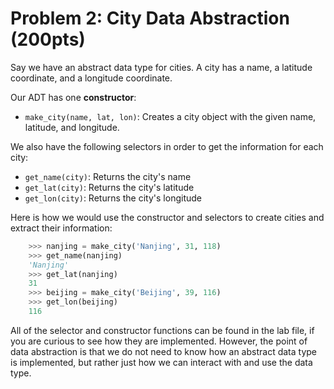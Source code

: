 # Problem 2: City Data Abstraction (200pts)

Say we have an abstract data type for cities. A city has a name, a latitude coordinate, and a longitude coordinate.

Our ADT has one **constructor**:

* `make_city(name, lat, lon)`: Creates a city object with the given name, latitude, and longitude.

We also have the following selectors in order to get the information for each city:

* `get_name(city)`: Returns the city's name
* `get_lat(city)`: Returns the city's latitude
* `get_lon(city)`: Returns the city's longitude

Here is how we would use the constructor and selectors to create cities and extract their information:

```python
    >>> nanjing = make_city('Nanjing', 31, 118)
    >>> get_name(nanjing)
    'Nanjing'
    >>> get_lat(nanjing)
    31
    >>> beijing = make_city('Beijing', 39, 116)
    >>> get_lon(beijing)
    116
```

All of the selector and constructor functions can be found in the lab file, if you are curious to see how they are implemented. However, the point of data abstraction is that we do not need to know how an abstract data type is implemented, but rather just how we can interact with and use the data type.
